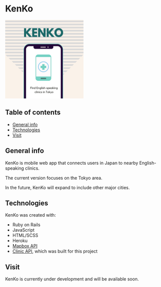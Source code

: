 # KenKo
<img src="https://github.com/glenn-bryant/KenKo/blob/master/kenko-screenshot.png" height="50%" width="50%">

## Table of contents
* [General info](#general-info)
* [Technologies](#technologies)
* [Visit](#visit)

## General info
KenKo is mobile web app that connects users in Japan to nearby English-speaking clinics. 

The current version focuses on the Tokyo area. 

In the future, KenKo will expand to include other major cities.
	
## Technologies
KenKo was created with:
* Ruby on Rails
* JavaScript
* HTML/SCSS
* Heroku
* [Mapbox API](https://docs.mapbox.com/)
* [Clinic API](https://github.com/glenn-bryant/Clinic-API), which was built for this project
	
## Visit
KenKo is currently under development and will be available soon.
